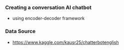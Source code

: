 ### Creating a conversation AI chatbot
- using encoder-decoder framework

### Data Source 

- https://www.kaggle.com/kausr25/chatterbotenglish
